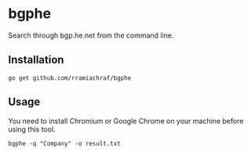 # bgphe
Search through bgp.he.net from the command line.

## Installation
```
go get github.com/rramiachraf/bgphe
```

## Usage
You need to install Chromium or Google Chrome on your machine before using this tool.

```
bgphe -q "Company" -o result.txt
```

